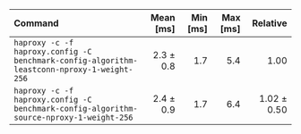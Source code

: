 | Command | Mean [ms] | Min [ms] | Max [ms] | Relative |
|:---|---:|---:|---:|---:|
| `haproxy -c -f haproxy.config -C benchmark-config-algorithm-leastconn-nproxy-1-weight-256` | 2.3 ± 0.8 | 1.7 | 5.4 | 1.00 |
| `haproxy -c -f haproxy.config -C benchmark-config-algorithm-source-nproxy-1-weight-256` | 2.4 ± 0.9 | 1.7 | 6.4 | 1.02 ± 0.50 |
